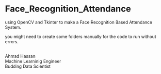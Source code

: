 # Face_Recognition_Attendance
using OpenCV and Tkinter to make a Face Recognition Based Attendance System.

you might need to create some folders manually for the code to run without errors.

<br/>
Ahmad Hassan<br/>
Machine Learninig Engineer<br/>
Budding Data Scientist
